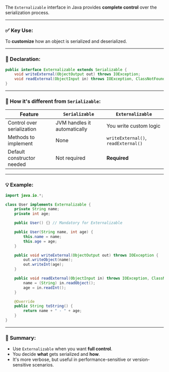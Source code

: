 The `Externalizable` interface in Java provides **complete control** over the serialization process.

---

### ✅ Key Use:

To **customize** how an object is serialized and deserialized.

---

### 🔧 Declaration:

```java
public interface Externalizable extends Serializable {
    void writeExternal(ObjectOutput out) throws IOException;
    void readExternal(ObjectInput in) throws IOException, ClassNotFoundException;
}
```

---

### 🧠 How it's different from `Serializable`:

| Feature                    | `Serializable`               | `Externalizable`                    |
| -------------------------- | ---------------------------- | ----------------------------------- |
| Control over serialization | JVM handles it automatically | You write custom logic              |
| Methods to implement       | None                         | `writeExternal()`, `readExternal()` |
| Default constructor needed | Not required                 | **Required**                        |

---

### 💡 Example:

```java
import java.io.*;

class User implements Externalizable {
    private String name;
    private int age;

    public User() {} // Mandatory for Externalizable

    public User(String name, int age) {
        this.name = name;
        this.age = age;
    }

    public void writeExternal(ObjectOutput out) throws IOException {
        out.writeObject(name);
        out.writeInt(age);
    }

    public void readExternal(ObjectInput in) throws IOException, ClassNotFoundException {
        name = (String) in.readObject();
        age = in.readInt();
    }

    @Override
    public String toString() {
        return name + " - " + age;
    }
}
```

---

### 📝 Summary:

* Use `Externalizable` when you want **full control**.
* You decide **what** gets serialized and **how**.
* It's more verbose, but useful in performance-sensitive or version-sensitive scenarios.
